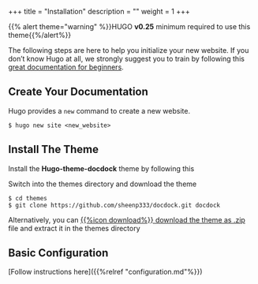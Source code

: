 +++
title = "Installation"
description = ""
weight = 1
+++

{{% alert theme="warning" %}}HUGO **v0.25** minimum required to use this theme{{%/alert%}}

The following steps are here to help you initialize your new website. If you don’t know Hugo at all, we strongly suggest you to train by following this [great documentation for beginners](https://gohugo.io/overview/quickstart/).
<!--more-->

## Create Your Documentation

Hugo provides a `new` command to create a new website.

	$ hugo new site <new_website>

## Install The Theme

Install the **Hugo-theme-docdock** theme by following this 

Switch into the themes directory and download the theme

	$ cd themes
	$ git clone https://github.com/sheenp333/docdock.git docdock

Alternatively, you can [{{%icon download%}} download the theme as .zip](https://github.com/sheenp333/docdock/archive/master.zip) file and extract it in the themes directory

## Basic Configuration

[Follow instructions here]({{%relref "configuration.md"%}})
